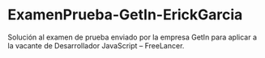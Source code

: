 # ExamenPrueba-GetIn-ErickGarcia
Solución al examen de prueba enviado por la empresa GetIn para aplicar a la vacante de Desarrollador JavaScript – FreeLancer.

